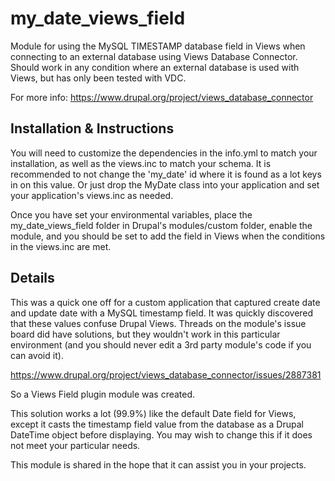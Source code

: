 # my_date_views_field
Module for using the MySQL TIMESTAMP database field in Views when connecting to an external database using Views Database Connector. Should work in any condition where an external database is used with Views, but has only been tested with VDC.

For more info: https://www.drupal.org/project/views_database_connector

## Installation & Instructions
You will need to customize the dependencies in the info.yml to match your installation, as well as the views.inc to match your schema. It is recommended to not change the 'my_date' id where it is found as a lot keys in on this value. Or just drop the MyDate class into your application and set your application's views.inc as needed.

Once you have set your environmental variables, place the my_date_views_field folder in Drupal's modules/custom folder, enable the module, and you should be set to add the field in Views when the conditions in the views.inc are met.

## Details
This was a quick one off for a custom application that captured create date and update date with a MySQL timestamp field. It was quickly discovered that these values confuse Drupal Views. Threads on the module's issue board did have solutions, but they wouldn't work in this particular environment (and you should never edit a 3rd party module's code if you can avoid it).

https://www.drupal.org/project/views_database_connector/issues/2887381

So a Views Field plugin module was created.

This solution works a lot (99.9%) like the default Date field for Views, except it casts the timestamp field value from the database as a Drupal DateTime object before displaying. You may wish to change this if it does not meet your particular needs.

This module is shared in the hope that it can assist you in your projects.
